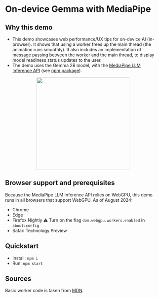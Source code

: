 # On-device Gemma with MediaPipe

## Why this demo

* This demo showcases web performance/UX tips for on-device AI (in-browser). It shows that using a worker frees up the main thread (the animation runs smoothly). It also includes an implementation of message passing between the worker and the main thread, to display model readiness status updates to the user.
* The demo uses the Gemma 2B model, with the [MediaPipe LLM Inference API](https://ai.google.dev/edge/mediapipe/solutions/genai/llm_inference/web_js) (see [npm package](https://www.npmjs.com/package/@mediapipe/tasks-genai)).

<p align="center">
  <img src="https://github.com/user-attachments/assets/81608430-0b28-4a45-9d14-df619b20b9e7" width="300"/>
</p>

## Browser support and prerequisites
Because the MediaPipe LLM Inference API relies on WebGPU, this demo runs in all browsers that support WebGPU. As of August 2024:
* Chrome
* Edge
* Firefox Nightly ⚠️ Turn on the flag `dom.webgpu.workers.enabled` in `about:config`
* Safari Technology Preview


## Quickstart

- Install: `npm i`
- Run: `npm start`

## Sources

Basic worker code is taken from [MDN](https://developer.mozilla.org/en-US/docs/Web/API/Worker).
